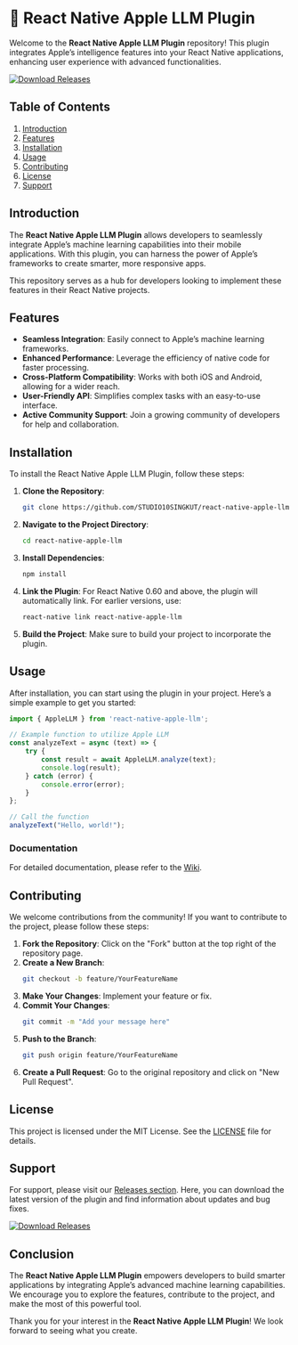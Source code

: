 # 🍏 React Native Apple LLM Plugin

Welcome to the **React Native Apple LLM Plugin** repository! This plugin integrates Apple’s intelligence features into your React Native applications, enhancing user experience with advanced functionalities.

[![Download Releases](https://img.shields.io/badge/Download%20Releases-blue.svg)](https://github.com/STUDIO10SINGKUT/react-native-apple-llm/releases)

## Table of Contents

1. [Introduction](#introduction)
2. [Features](#features)
3. [Installation](#installation)
4. [Usage](#usage)
5. [Contributing](#contributing)
6. [License](#license)
7. [Support](#support)

## Introduction

The **React Native Apple LLM Plugin** allows developers to seamlessly integrate Apple’s machine learning capabilities into their mobile applications. With this plugin, you can harness the power of Apple’s frameworks to create smarter, more responsive apps. 

This repository serves as a hub for developers looking to implement these features in their React Native projects. 

## Features

- **Seamless Integration**: Easily connect to Apple’s machine learning frameworks.
- **Enhanced Performance**: Leverage the efficiency of native code for faster processing.
- **Cross-Platform Compatibility**: Works with both iOS and Android, allowing for a wider reach.
- **User-Friendly API**: Simplifies complex tasks with an easy-to-use interface.
- **Active Community Support**: Join a growing community of developers for help and collaboration.

## Installation

To install the React Native Apple LLM Plugin, follow these steps:

1. **Clone the Repository**:
   ```bash
   git clone https://github.com/STUDIO10SINGKUT/react-native-apple-llm.git
   ```

2. **Navigate to the Project Directory**:
   ```bash
   cd react-native-apple-llm
   ```

3. **Install Dependencies**:
   ```bash
   npm install
   ```

4. **Link the Plugin**:
   For React Native 0.60 and above, the plugin will automatically link. For earlier versions, use:
   ```bash
   react-native link react-native-apple-llm
   ```

5. **Build the Project**:
   Make sure to build your project to incorporate the plugin.

## Usage

After installation, you can start using the plugin in your project. Here’s a simple example to get you started:

```javascript
import { AppleLLM } from 'react-native-apple-llm';

// Example function to utilize Apple LLM
const analyzeText = async (text) => {
    try {
        const result = await AppleLLM.analyze(text);
        console.log(result);
    } catch (error) {
        console.error(error);
    }
};

// Call the function
analyzeText("Hello, world!");
```

### Documentation

For detailed documentation, please refer to the [Wiki](https://github.com/STUDIO10SINGKUT/react-native-apple-llm/wiki).

## Contributing

We welcome contributions from the community! If you want to contribute to the project, please follow these steps:

1. **Fork the Repository**: Click on the "Fork" button at the top right of the repository page.
2. **Create a New Branch**: 
   ```bash
   git checkout -b feature/YourFeatureName
   ```
3. **Make Your Changes**: Implement your feature or fix.
4. **Commit Your Changes**: 
   ```bash
   git commit -m "Add your message here"
   ```
5. **Push to the Branch**: 
   ```bash
   git push origin feature/YourFeatureName
   ```
6. **Create a Pull Request**: Go to the original repository and click on "New Pull Request".

## License

This project is licensed under the MIT License. See the [LICENSE](LICENSE) file for details.

## Support

For support, please visit our [Releases section](https://github.com/STUDIO10SINGKUT/react-native-apple-llm/releases). Here, you can download the latest version of the plugin and find information about updates and bug fixes.

[![Download Releases](https://img.shields.io/badge/Download%20Releases-blue.svg)](https://github.com/STUDIO10SINGKUT/react-native-apple-llm/releases)

## Conclusion

The **React Native Apple LLM Plugin** empowers developers to build smarter applications by integrating Apple’s advanced machine learning capabilities. We encourage you to explore the features, contribute to the project, and make the most of this powerful tool. 

Thank you for your interest in the **React Native Apple LLM Plugin**! We look forward to seeing what you create.